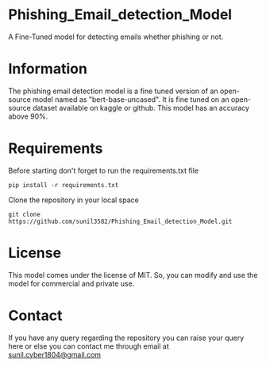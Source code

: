 # Phishing_Email_detection_Model
A Fine-Tuned model for detecting emails whether phishing or not.

# Information
The phishing email detection model is a fine tuned version of an open-source model named as "bert-base-uncased".
It is fine tuned on an open-source dataset available on kaggle or github. This model has an accuracy above 90%.

# Requirements
Before starting don't forget to run the requirements.txt file
```
pip install -r requirements.txt
```
Clone the repository in your local space
```
git clone https://github.com/sunil3582/Phishing_Email_detection_Model.git
```

# License
This model comes under the license of MIT. So, you can modify and use the model for commercial and private use.

# Contact
If you have any query regarding the repository you can raise your query here or else you can contact me through email at sunil.cyber1804@gmail.com
